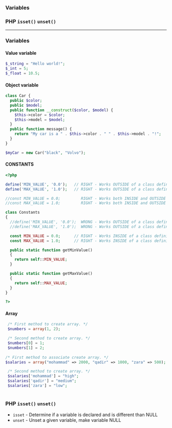 ### Variables
### PHP `isset()` `unset()`

-----------------------------

### Variables

#### Value variable

```php
$_string = "Hello world!";
$_int = 5;
$_float = 10.5;
```

#### Object variable

```php
class Car {
  public $color;
  public $model;
  public function __construct($color, $model) {
    $this->color = $color;
    $this->model = $model;
  }
  public function message() {
    return "My car is a " . $this->color . " " . $this->model . "!";
  }
}

$myCar = new Car("black", "Volvo");
```

#### CONSTANTS

```php
<?php

define('MIN_VALUE', '0.0');   // RIGHT - Works OUTSIDE of a class definition.
define('MAX_VALUE', '1.0');   // RIGHT - Works OUTSIDE of a class definition.

//const MIN_VALUE = 0.0;         RIGHT - Works both INSIDE and OUTSIDE of a class definition.
//const MAX_VALUE = 1.0;         RIGHT - Works both INSIDE and OUTSIDE of a class definition.

class Constants
{
  //define('MIN_VALUE', '0.0');  WRONG - Works OUTSIDE of a class definition.
  //define('MAX_VALUE', '1.0');  WRONG - Works OUTSIDE of a class definition.

  const MIN_VALUE = 0.0;      // RIGHT - Works INSIDE of a class definition.
  const MAX_VALUE = 1.0;      // RIGHT - Works INSIDE of a class definition.

  public static function getMinValue()
  {
    return self::MIN_VALUE;
  }

  public static function getMaxValue()
  {
    return self::MAX_VALUE;
  }
}

?> 
```

#### Array

```php
 /* First method to create array. */
 $numbers = array(1, 2);

 /* Second method to create array. */
 $numbers[0] = 1;
 $numbers[1] = 2;
         
/* First method to associate create array. */    
$salaries = array("mohammad" => 2000, "qadir" => 1000, "zara" => 500);

 /* Second method to create array. */
 $salaries['mohammad'] = "high";
 $salaries['qadir'] = "medium";
 $salaries['zara'] = "low";
         
```


### PHP `isset()` `unset()`

* `isset` - Determine if a variable is declared and is different than NULL
* `unset` -  Unset a given variable, make variable NULL












